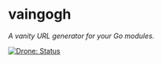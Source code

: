 # vaingogh

_A vanity URL generator for your Go modules._

[![Drone: Status][drone-img]][drone]

[drone]: https://ci.stevenxie.me/stevenxie/vaingogh
[drone-img]: https://ci.stevenxie.me/api/badges/stevenxie/vaingogh/status.svg
